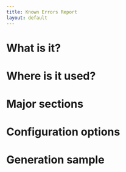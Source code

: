 ```yaml
---
title: Known Errors Report
layout: default
---
```


# What is it?

# Where is it used?

# Major sections

# Configuration options

# Generation sample